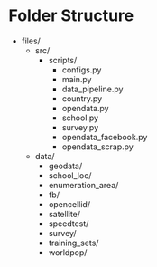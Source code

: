 # Folder Structure

- files/
  - src/
    - scripts/
      - configs.py
      - main.py
      - data_pipeline.py
      - country.py
      - opendata.py
      - school.py
      - survey.py
      - opendata_facebook.py
      - opendata_scrap.py
  - data/
    - geodata/
    - school_loc/
    - enumeration_area/
    - fb/
    - opencellid/
    - satellite/
    - speedtest/
    - survey/
    - training_sets/
    - worldpop/
